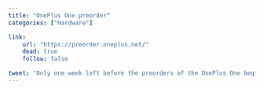 ```yaml
---
title: "OnePlus One preorder"
categories: ["Hardware"]

link:
    url: "https://preorder.oneplus.net/"
    dead: true
    follow: false

tweet: "Only one week left before the preorders of the OnePlus One begin!"
---
```

